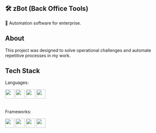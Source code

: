 ## 🛠️ zBot (Back Office Tools)

🤖 Automation software for enterprise.

## About

This project was designed to solve operational challenges and automate repetitive processes in my work.

## Tech Stack

Languages:
<div>
    <img width="30px" src="https://cdn.jsdelivr.net/gh/devicons/devicon@latest/icons/python/python-original.svg" />
    <img width="30px" src="https://cdn.jsdelivr.net/gh/devicons/devicon@latest/icons/html5/html5-original.svg" />
    <img width="30px" src="https://cdn.jsdelivr.net/gh/devicons/devicon@latest/icons/css3/css3-original.svg" />
    <img width="30px" src="https://cdn.jsdelivr.net/gh/devicons/devicon@latest/icons/typescript/typescript-original.svg" />
</div>

<br>

Frameworks:
<div>
    <img width="30px" src="https://cdn.jsdelivr.net/gh/devicons/devicon@latest/icons/tailwindcss/tailwindcss-original.svg" />
    <img width="30px" src="https://cdn.jsdelivr.net/gh/devicons/devicon@latest/icons/flask/flask-original.svg" />
    <img width="30px" src="https://cdn.jsdelivr.net/gh/devicons/devicon@latest/icons/sqlalchemy/sqlalchemy-original.svg" />
    <img width="30px" src="https://cdn.jsdelivr.net/gh/devicons/devicon@latest/icons/pandas/pandas-original.svg" />
</div>
